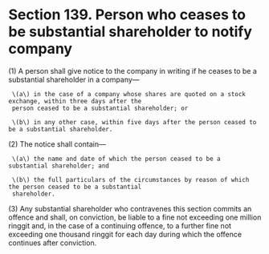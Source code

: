 # Section 139. Person who ceases to be substantial shareholder to notify company

\(1\) A person shall give notice to the company in writing if he ceases to be a substantial shareholder in a company—

     \(a\) in the case of a company whose shares are quoted on a stock exchange, within three days after the  
     person ceased to be a substantial shareholder; or

     \(b\) in any other case, within five days after the person ceased to be a substantial shareholder.

\(2\) The notice shall contain— 

     \(a\) the name and date of which the person ceased to be a substantial shareholder; and

     \(b\) the full particulars of the circumstances by reason of which the person ceased to be a substantial  
     shareholder.

\(3\) Any substantial shareholder who contravenes this section commits an offence and shall, on conviction, be liable to a fine not exceeding one million ringgit and, in the case of a continuing offence, to a further fine not exceeding one thousand ringgit for each day during which the offence continues after conviction.

